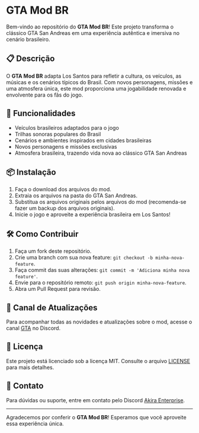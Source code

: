 # GTA Mod BR

Bem-vindo ao repositório do **GTA Mod BR**! Este projeto transforma o clássico GTA San Andreas em uma experiência autêntica e imersiva no cenário brasileiro. 

## 📋 Descrição
O **GTA Mod BR** adapta Los Santos para refletir a cultura, os veículos, as músicas e os cenários típicos do Brasil. Com novos personagens, missões e uma atmosfera única, este mod proporciona uma jogabilidade renovada e envolvente para os fãs do jogo.

## 🚀 Funcionalidades

- Veículos brasileiros adaptados para o jogo
- Trilhas sonoras populares do Brasil
- Cenários e ambientes inspirados em cidades brasileiras
- Novos personagens e missões exclusivas
- Atmosfera brasileira, trazendo vida nova ao clássico GTA San Andreas

## 📦 Instalação

1. Faça o download dos arquivos do mod.
2. Extraia os arquivos na pasta do GTA San Andreas.
3. Substitua os arquivos originais pelos arquivos do mod (recomenda-se fazer um backup dos arquivos originais).
4. Inicie o jogo e aproveite a experiência brasileira em Los Santos!

## 🛠️ Como Contribuir

1. Faça um fork deste repositório.
2. Crie uma branch com sua nova feature: `git checkout -b minha-nova-feature`.
3. Faça commit das suas alterações: `git commit -m 'Adiciona minha nova feature'`.
4. Envie para o repositório remoto: `git push origin minha-nova-feature`.
5. Abra um Pull Request para revisão.

## 📢 Canal de Atualizações

Para acompanhar todas as novidades e atualizações sobre o mod, acesse o canal [GTA](https://discord.com/invite/BcHmshGDKt) no Discord.

## 📄 Licença

Este projeto está licenciado sob a licença MIT. Consulte o arquivo [LICENSE](LICENSE) para mais detalhes. 

## 👥 Contato

Para dúvidas ou suporte, entre em contato pelo Discord [Akira Enterprise](https://discord.com/invite/BcHmshGDKt).

---

Agradecemos por conferir o **GTA Mod BR**! Esperamos que você aproveite essa experiência única.
